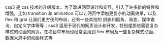 css3 是 css 技术的升级版本，为了改进网页设计和交互，引入了许多新的特性和增强，比如 transition 和 animation 可以让网页中添加更复杂的动画效果，以及 flex 和 grid 让我们更方便的布局，还有一些其他的 阴影和圆角、渐变、媒体查询、自定义字体等等；css3 适用于现代的网页设计和开发，特别是那些需要复杂样式的动画的网页，在项目中布局也经常会用到 flex 布局及一些复杂样式动画，数据大屏中的动画样式等
